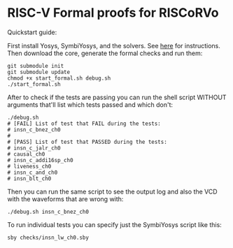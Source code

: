 
RISC-V Formal proofs for **RISCoRVo**
================================

Quickstart guide:

First install Yosys, SymbiYosys, and the solvers. See
[here](http://symbiyosys.readthedocs.io/en/latest/quickstart.html#installing)
for instructions.  Then download the core, generate the formal checks and run them:

```
git submodule init
git submodule update
chmod +x start_formal.sh debug.sh
./start_formal.sh
```

After to check if the tests are passing you can run the shell script WITHOUT arguments that'll list which tests passed and which don't:

```
./debug.sh
# [FAIL] List of test that FAIL during the tests:
# insn_c_bnez_ch0
# 
# [PASS] List of test that PASSED during the tests:
# insn_c_jalr_ch0
# causal_ch0
# insn_c_addi16sp_ch0
# liveness_ch0
# insn_c_and_ch0
# insn_blt_ch0
```

Then you can run the same script to see the output log and also the VCD with the waveforms that are wrong with:

```
./debug.sh insn_c_bnez_ch0
```

To run individual tests you can specify just the SymbiYosys script like this:

```
sby checks/insn_lw_ch0.sby 
```